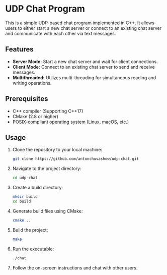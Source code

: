 # UDP Chat Program

This is a simple UDP-based chat program implemented in C++. It allows users to either start a new chat server or connect to an existing chat server and communicate with each other via text messages.

## Features

- **Server Mode:** Start a new chat server and wait for client connections.
- **Client Mode:** Connect to an existing chat server to send and receive messages.
- **Multithreaded:** Utilizes multi-threading for simultaneous reading and writing operations.

## Prerequisites

- C++ compiler (Supporting C++17)
- CMake (2.8 or higher)
- POSIX-compliant operating system (Linux, macOS, etc.)

## Usage

1. Clone the repository to your local machine:

    ```bash
    git clone https://github.com/antonchuvashow/udp-chat.git
    ```

2. Navigate to the project directory:

    ```bash
    cd udp-chat
    ```

3. Create a build directory:

    ```bash
    mkdir build
    cd build
    ```

4. Generate build files using CMake:

    ```bash
    cmake ..
    ```

5. Build the project:

    ```bash
    make
    ```

6. Run the executable:

    ```bash
    ./chat
    ```

7. Follow the on-screen instructions and chat with other users.
